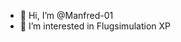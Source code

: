 - 👋 Hi, I’m @Manfred-01
- 👀 I’m interested in Flugsimulation XP
  

<!---
Manfred-01/Manfred-01 is a ✨ special ✨ repository because its `README.md` (this file) appears on your GitHub profile.
You can click the Preview link to take a look at your changes.
--->
